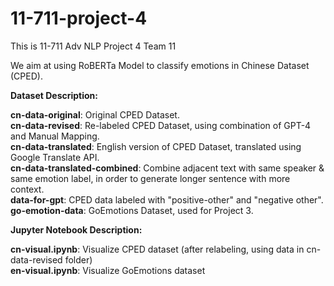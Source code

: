 # 11-711-project-4
This is 11-711 Adv NLP Project 4 Team 11

We aim at using RoBERTa Model to classify emotions in Chinese Dataset (CPED).


**Dataset Description:**  

**cn-data-original**: Original CPED Dataset.  
**cn-data-revised**: Re-labeled CPED Dataset, using combination of GPT-4 and Manual Mapping.  
**cn-data-translated**: English version of CPED Dataset, translated using Google Translate API.  
**cn-data-translated-combined**: Combine adjacent text with same speaker & same emotion label, in order to generate longer sentence with more context.  
**data-for-gpt**: CPED data labeled with "positive-other" and "negative other".  
**go-emotion-data**: GoEmotions Dataset, used for Project 3.  

**Jupyter Notebook Description:**  

**cn-visual.ipynb**: Visualize CPED dataset (after relabeling, using data in cn-data-revised folder)  
**en-visual.ipynb**: Visualize GoEmotions dataset  
